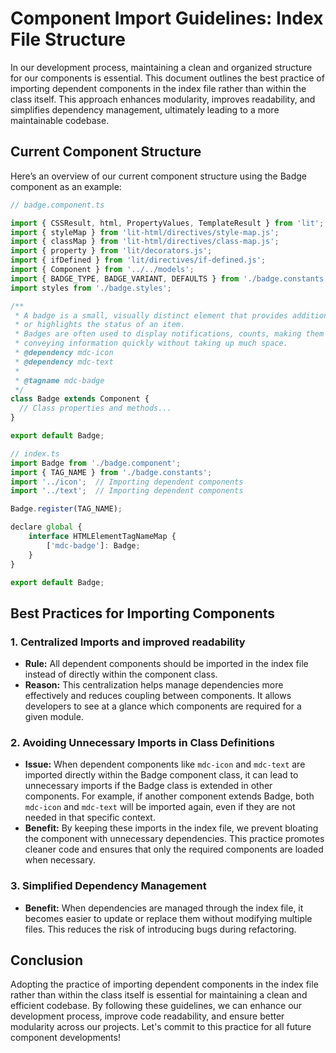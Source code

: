 # Component Import Guidelines: Index File Structure

In our development process, maintaining a clean and organized structure for our components is essential. This document outlines the best practice of importing dependent components in the index file rather than within the class itself. This approach enhances modularity, improves readability, and simplifies dependency management, ultimately leading to a more maintainable codebase.

## Current Component Structure

Here’s an overview of our current component structure using the Badge component as an example:

```js
// badge.component.ts

import { CSSResult, html, PropertyValues, TemplateResult } from 'lit';
import { styleMap } from 'lit-html/directives/style-map.js';
import { classMap } from 'lit-html/directives/class-map.js';
import { property } from 'lit/decorators.js';
import { ifDefined } from 'lit/directives/if-defined.js';
import { Component } from '../../models';
import { BADGE_TYPE, BADGE_VARIANT, DEFAULTS } from './badge.constants';
import styles from './badge.styles';

/**
 * A badge is a small, visually distinct element that provides additional information
 * or highlights the status of an item.
 * Badges are often used to display notifications, counts, making them a useful tool for
 * conveying information quickly without taking up much space.
 * @dependency mdc-icon
 * @dependency mdc-text
 *
 * @tagname mdc-badge
 */
class Badge extends Component {
  // Class properties and methods...
}

export default Badge;
```

```js
// index.ts
import Badge from './badge.component';
import { TAG_NAME } from './badge.constants';
import '../icon';  // Importing dependent components
import '../text';  // Importing dependent components

Badge.register(TAG_NAME);

declare global {
    interface HTMLElementTagNameMap {
        ['mdc-badge']: Badge;
    }
}

export default Badge;
```

## Best Practices for Importing Components

### 1. Centralized Imports and improved readability

- **Rule:** All dependent components should be imported in the index file instead of directly within the component class.
- **Reason:** This centralization helps manage dependencies more effectively and reduces coupling between components. It allows developers to see at a glance which components are required for a given module.

### 2. Avoiding Unnecessary Imports in Class Definitions

- **Issue:** When dependent components like `mdc-icon` and `mdc-text` are imported directly within the Badge component class, it can lead to unnecessary imports if the Badge class is extended in other components. For example, if another component extends Badge, both `mdc-icon` and `mdc-text` will be imported again, even if they are not needed in that specific context.
- **Benefit:** By keeping these imports in the index file, we prevent bloating the component with unnecessary dependencies. This practice promotes cleaner code and ensures that only the required components are loaded when necessary.

### 3. Simplified Dependency Management

- **Benefit:** When dependencies are managed through the index file, it becomes easier to update or replace them without modifying multiple files. This reduces the risk of introducing bugs during refactoring.

## Conclusion

Adopting the practice of importing dependent components in the index file rather than within the class itself is essential for maintaining a clean and efficient codebase. By following these guidelines, we can enhance our development process, improve code readability, and ensure better modularity across our projects. Let's commit to this practice for all future component developments!
